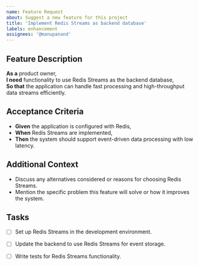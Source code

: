 ```yaml
---
name: Feature Request
about: Suggest a new feature for this project
title: 'Implement Redis Streams as backend database'
labels: enhancement
assignees: '@manupanand'
---
```


## Feature Description
**As a** product owner,  
**I need** functionality to use Redis Streams as the backend database,  
**So that** the application can handle fast processing and high-throughput data streams efficiently.

## Acceptance Criteria
- **Given** the application is configured with Redis,  
- **When** Redis Streams are implemented,  
- **Then** the system should support event-driven data processing with low latency.

## Additional Context
- Discuss any alternatives considered or reasons for choosing Redis Streams.
- Mention the specific problem this feature will solve or how it improves the system.

## Tasks
- [ ] Set up Redis Streams in the development environment.
- [ ] Update the backend to use Redis Streams for event storage.
- [ ] Write tests for Redis Streams functionality.

